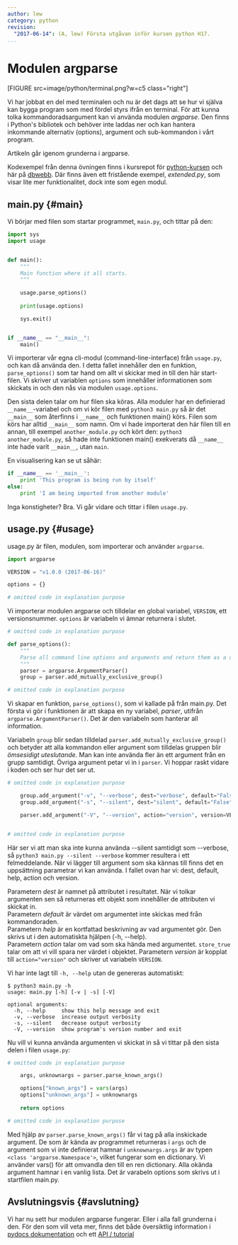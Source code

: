 ```yaml
---
author: lew
category: python
revision:
  "2017-06-14": (A, lew) Första utgåvan inför kursen python H17.
...
```

Modulen argparse
==================================

[FIGURE src=image/python/terminal.png?w=c5 class="right"]

Vi har jobbat en del med terminalen och nu är det dags att se hur vi själva kan bygga program som med fördel styrs ifrån en terminal. För att kunna tolka kommandoradsargument kan vi använda modulen *argparse*. Den finns i Python's bibliotek och behöver inte laddas ner och kan hantera inkommande alternativ (options), argument och sub-kommandon i vårt program.

Artikeln går igenom grunderna i argparse.



<!--more-->



Kodexempel från denna övningen finns i kursrepot för [python-kursen](https://github.com/dbwebb-se/python/tree/master/example/argparse) och här på [dbwebb](repo/python/example/argparse). Där finns även ett fristående exempel, *extended.py*, som visar lite mer funktionalitet, dock inte som egen modul.

<!-- https://asciinema.org/a/125672-->

main.py {#main}
--------------------------------------
Vi börjar med filen som startar programmet, `main.py`, och tittar på den:  

```python
import sys
import usage


def main():
    """
    Main function where it all starts.
    """
    
    usage.parse_options()
    
    print(usage.options)

    sys.exit()


if __name__ == "__main__":
    main()
```

Vi importerar vår egna cli-modul (command-line-interface) från `usage.py`, och kan då använda den. I detta fallet innehåller den en funktion, `parse_options()` som tar hand om allt vi skickar med in till den här start-filen. Vi skriver ut variablen `options` som innehåller informationen som skickats in och den nås via modulen `usage.options`. 

Den sista delen talar om hur filen ska köras. Alla moduler har en definierad `__name__`-variabel och om vi kör filen med `python3 main.py` så är det `__main__` som återfinns i `__name__` och funktionen main() körs. Filen som körs har alltid `__main__` som namn. Om vi hade importerat den här filen till en annan, till exempel `another_module.py` och kört den: `python3 another_module.py`, så hade inte funktionen main() exekverats då `__name__` inte hade varit `__main__`, utan `main`.

En visualisering kan se ut såhär: 

```python
if __name__ == '__main__':
	print 'This program is being run by itself'
else:
	print 'I am being imported from another module'
```



Inga konstigheter? Bra. Vi går vidare och tittar i filen `usage.py`.



usage.py {#usage}
--------------------------------------
usage.py är filen, modulen, som importerar och använder `argparse`. 

```python
import argparse

VERSION = "v1.0.0 (2017-06-16)"

options = {}

# omitted code in explanation purpose
```

Vi importerar modulen argparse och tilldelar en global variabel, `VERSION`, ett versionsnummer. `options` är variabeln vi ämnar returnera i slutet. 

```python
# omitted code in explanation purpose

def parse_options():
    """
    Parse all command line options and arguments and return them as a dictionary.
    """
    parser = argparse.ArgumentParser()
    group = parser.add_mutually_exclusive_group()

# omitted code in explanation purpose

```

Vi skapar en funktion, `parse_options()`, som vi kallade på från main.py. Det första vi gör i funktionen är att skapa en ny variabel, *parser*, utifrån `argparse.ArgumentParser()`. Det är den variabeln som hanterar all information.  

Variabeln `group` blir sedan tilldelad `parser.add_mutually_exclusive_group()` och betyder att alla kommandon eller argument som tilldelas gruppen blir *ömsesidigt uteslutande*. Man kan inte använda fler än ett argument från en grupp samtidigt. Övriga argument petar vi in i `parser`. Vi hoppar raskt vidare i koden och ser hur det ser ut.

```python
# omitted code in explanation purpose

    group.add_argument("-v", "--verbose", dest="verbose", default="False", help="increase output verbosity", action="store_true")
    group.add_argument("-s", "--silent", dest="silent", default="False", help="decrease output verbosity", action="store_true")    

    parser.add_argument("-V", "--version", action="version", version=VERSION)


# omitted code in explanation purpose

```

Här ser vi att man ska inte kunna använda --silent samtidigt som --verbose, så `python3 main.py --silent --verbose` kommer resultera i ett felmeddelande. När vi lägger till argument som ska kännas till finns det en uppsättning parametrar vi kan använda. I fallet ovan har vi: dest, default, help, action och version. 

Parametern *dest* är namnet på attributet i resultatet. När vi tolkar argumenten sen så returneras ett objekt som innehåller de attributen vi skickat in.  
Parametern *default* är värdet om argumentet inte skickas med från kommandoraden.  
Parametern *help* är en kortfattad beskrivning av vad argumentet gör. Den skrivs ut i den automatiskta hjälpen (-h, --help).  
Parametern *action* talar om vad som ska hända med argumentet. `store_true` talar om att vi vill spara ner värdet i objektet. 
Parametern *version* är kopplat till `action="version"` och skriver ut variabeln `VERSION`.  

Vi har inte lagt till `-h, --help` utan de genereras automatiskt:  

```
$ python3 main.py -h
usage: main.py [-h] [-v | -s] [-V]

optional arguments:
  -h, --help     show this help message and exit
  -v, --verbose  increase output verbosity
  -s, --silent   decrease output verbosity
  -V, --version  show program's version number and exit
```

Nu vill vi kunna använda argumenten vi skickat in så vi tittar på den sista delen i filen `usage.py`:

```python
# omitted code in explanation purpose

    args, unknownargs = parser.parse_known_args()

    options["known_args"] = vars(args)
    options["unknown_args"] = unknownargs
    
    return options

# omitted code in explanation purpose
```

Med hjälp av `parser.parse_known_args()` får vi tag på alla inskickade argument. De som är kända av programmet returneras i `args` och de argument som vi inte definierat hamnar i `unknownargs.args` är av typen `<class 'argparse.Namespace'>`, vilket fungerar som en dictionary. Vi använder vars() för att omvandla den till en ren dictionary. Alla okända argument hamnar i en vanlig lista. Det är varabeln options som skrivs ut i startfilen main.py.



Avslutningsvis {#avslutning}
--------------------------------------
Vi har nu sett hur modulen argparse fungerar. Eller i alla fall grunderna i den. För den som vill veta mer, finns det både översiktlig information i [pydocs dokumentation](https://docs.python.org/3/library/argparse.html) och ett [API / tutorial](https://docs.python.org/3/howto/argparse.html#id1)
